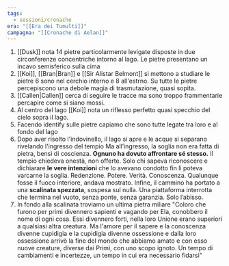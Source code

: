 ```yaml
---
tags:
  - sessioni/cronache
era: "[[Era dei Tumulti]]"
campagna: "[[Cronache di Aelan]]"
---
```


1. [[Dusk]] nota 14 pietre particolarmente levigate disposte in due circonferenze concentriche intorno al lago. Le pietre presentano un incavo semisferico sulla cima 
2. [[Koi]], [[Bran|Bran]] e [[Sir Alistar Belmont]] si mettono a studiare le pietre 6 sono nel cerchio interno e 8 all'estrno. Su tutte le pietre percepiscono una debole magia di trasmutazione, quasi sopita.
3. [[Callen|Callen]] cerca di seguire le tracce ma sono troppo frammentarie percapire come si siano mossi.
4. Al centro del lago [[Koi]] nota un riflesso perfetto quasi specchio del cielo sopra il lago. 
5. Facendo identify sulle pietre capiamo che sono tutte legate tra loro e al fondo del lago
6. Dopo aver risolto l'indovinello, il lago si apre e le acque si separano rivelando l'ingresso del tempio Ma all’ingresso, la soglia non era fatta di pietra, bensì di coscienza. **Ognuno ha dovuto affrontare sé stesso.** Il tempio chiedeva onestà, non offerte. Solo chi sapeva riconoscere e dichiarare **le vere intenzioni** che lo avevano condotto fin lì poteva varcarne la soglia. Redenzione. Potere. Verità. Conoscenza. Qualunque fosse il fuoco interiore, andava mostrato. Infine, il cammino ha portato a una **scalinata spezzata**, sospesa sul nulla. Una piattaforma interrotta che termina nel vuoto, senza ponte, senza garanzia. Solo l’abisso.
7. In fondo alla scalinata troviamo un ultima pietra miliare "Coloro che furono per primi divennero sapienti e vagando per Ela, conobbero il nome di ogni cosa. Essi divennero forti, nella loro Unione erano superiori a qualsiasi altra creatura. Ma l'amore per il sapere e la conoscenza divenne cupidigia e la cupidigia divenne ossessione e dalla loro ossessione arrivò la fine del mondo che abbiamo amato e con esso nuove creature, diverse dai Primi, con uno scopo ignoto. Un tempo di cambiamenti e incertezze, un tempo in cui era necessario fidarsi"